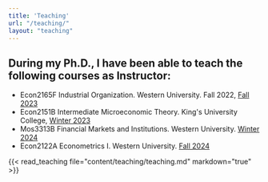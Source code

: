 ```yaml
---
title: 'Teaching'
url: "/teaching/"
layout: "teaching"
---
```


## During my Ph.D., I have been able to teach the following courses as Instructor:

- Econ2165F Industrial Organization. Western University. Fall 2022, [Fall 2023](/syllabus/EC2165F_2023_FJMH.pdf)
- Econ2151B Intermediate Microeconomic Theory. King's University College, [Winter 2023](/syllabus/EC2151B_Syllabus.pdf)
- Mos3313B Financial Markets and Institutions. Western University. [Winter 2024](/syllabus/MOS3313B_S003.pdf)
- Econ2122A Econometrics I. Western University. [Fall 2024](/syllabus/Econ2122A_002_Martinez_Fall_24.pdf)

{{< read_teaching file="content/teaching/teaching.md" markdown="true" >}}
